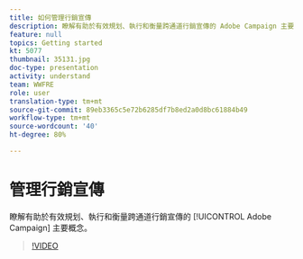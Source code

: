 ```yaml
---
title: 如何管理行銷宣傳
description: 瞭解有助於有效規划、執行和衡量跨通道行銷宣傳的 Adobe Campaign 主要概念。
feature: null
topics: Getting started
kt: 5077
thumbnail: 35131.jpg
doc-type: presentation
activity: understand
team: WWFRE
role: user
translation-type: tm+mt
source-git-commit: 89eb3365c5e72b6285df7b8ed2a0d8bc61884b49
workflow-type: tm+mt
source-wordcount: '40'
ht-degree: 80%

---
```



# 管理行銷宣傳

瞭解有助於有效規划、執行和衡量跨通道行銷宣傳的 [!UICONTROL Adobe Campaign] 主要概念。

>[!VIDEO](https://video.tv.adobe.com/v/35131?quality=12)
